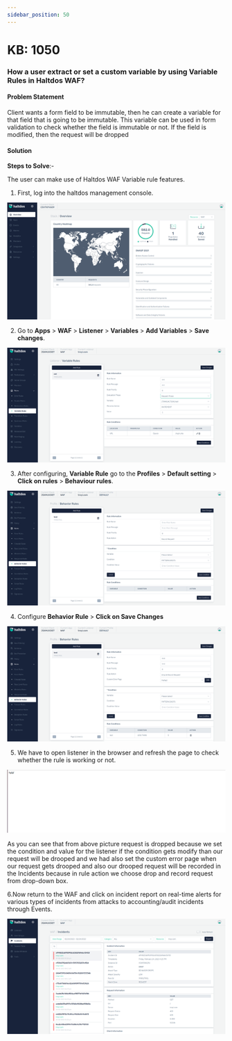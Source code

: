```yaml
---
sidebar_position: 50
---
```


# KB: 1050

### **How a user extract or set a custom variable by using Variable Rules in Haltdos WAF?**

#### **Problem Statement**

Client wants a form field to be immutable, then he can create a variable for that field that is going to be immutable. This variable can be used in form validation to check whether the field is immutable or not. If the field is modified, then the request will be dropped

#### **Solution**

**Steps to Solve**:-

The user can make use of Haltdos WAF Variable rule features.

1. First, log into the haltdos management console.

![kb-1050](/img/waf/v7/kb/overview_kb_1050_1.png)

2. Go to **Apps** > **WAF** > **Listener** > **Variables** > **Add Variables** > **Save changes**.

![kb-1050](/img/waf/v7/kb/variable_kb_1050_2.png)

3. After configuring, **Variable Rule** go to the **Profiles** > **Default setting** > **Click on rules** > **Behaviour rules**.

![kb-1050](/img/waf/v7/kb/behavior_kb_1050_3.png)

4. Configure **Behavior Rule** > **Click on Save Changes**

![kb-1050](/img/waf/v7/kb/behavior_kb_1050_4.png)

5. We have to open listener in the browser and refresh the page to check whether the rule is working or not.

![kb-1050](/img/waf/v6/kb/be1.png)


As you can see that from above picture request is dropped because we set the condition and value for the listener if the condition gets modify than our request will be drooped and we had also set the custom error page when our request gets drooped and also our drooped request will be recorded in the Incidents because in rule action we choose drop and record request from drop-down box.

6.Now return to the WAF and click on incident report on real-time alerts for various types of incidents from attacks to accounting/audit incidents through Events. 

![kb-1049](/img/waf/v7/kb/incidents_kb_1050_6.png)




